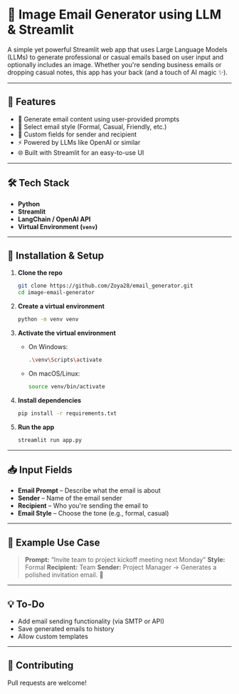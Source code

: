 # 📸 Image Email Generator using LLM & Streamlit

A simple yet powerful Streamlit web app that uses Large Language Models (LLMs) to generate professional or casual emails based on user input and optionally includes an image. Whether you're sending business emails or dropping casual notes, this app has your back (and a touch of AI magic ✨).

---

## 🧠 Features

* 📝 Generate email content using user-provided prompts
* 🎨 Select email style (Formal, Casual, Friendly, etc.)
* 👤 Custom fields for sender and recipient
* ⚡ Powered by LLMs like OpenAI or similar
* 🌐 Built with Streamlit for an easy-to-use UI

---

## 🛠 Tech Stack

* **Python**
* **Streamlit**
* **LangChain / OpenAI API**
* **Virtual Environment (`venv`)**

---

## 🚀 Installation & Setup

1. **Clone the repo**

   ```bash
   git clone https://github.com/Zoya28/email_generator.git
   cd image-email-generator
   ```

2. **Create a virtual environment**

   ```bash
   python -m venv venv
   ```

3. **Activate the virtual environment**

   * On Windows:

     ```bash
     .\venv\Scripts\activate
     ```
   * On macOS/Linux:

     ```bash
     source venv/bin/activate
     ```

4. **Install dependencies**

   ```bash
   pip install -r requirements.txt
   ```

5. **Run the app**

   ```bash
   streamlit run app.py
   ```

---

## 📥 Input Fields

* **Email Prompt** – Describe what the email is about
* **Sender** – Name of the email sender
* **Recipient** – Who you're sending the email to
* **Email Style** – Choose the tone (e.g., formal, casual)

---

## 🧪 Example Use Case

> **Prompt:** “Invite team to project kickoff meeting next Monday”
> **Style:** Formal
> **Recipient:** Team
> **Sender:** Project Manager
> → Generates a polished invitation email. 💼

---

## 💡 To-Do

* Add email sending functionality (via SMTP or API)
* Save generated emails to history
* Allow custom templates

---

## 🤝 Contributing

Pull requests are welcome!

